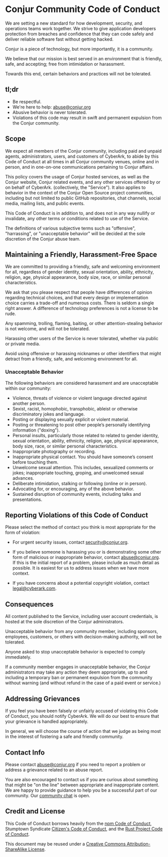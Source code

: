 # Conjur Community Code of Conduct


We are setting a new standard for how development, security, and operations
teams work together. We strive to give application developers protection from
breaches and confidence that they can code safely and deliver reliable software
fast without getting hacked.

Conjur is a piece of technology, but more importantly, it is a community.

We believe that our mission is best served in an environment that is friendly,
safe, and accepting; free from intimidation or harassment.

Towards this end, certain behaviors and practices will not be tolerated.

## tl;dr

* Be respectful.
* We're here to help: <abuse@conjur.org>
* Abusive behavior is never tolerated.
* Violations of this code may result in swift and permanent expulsion from the
  Conjur community.

## Scope

We expect all members of the Conjur community, including paid and unpaid agents,
administrators, users, and customers of CyberArk, to abide by this Code of
Conduct at all times in all Conjur community venues, online and in person, and
in one-on-one communications pertaining to Conjur affairs.

This policy covers the usage of Conjur hosted services, as well as the Conjur
website, Conjur related events, and any other services offered by or on behalf
of CyberArk. (collectively, the "Service"). It also applies to behavior in the
context of the Conjur Open Source project communities, including but not limited
to public GitHub repositories, chat channels, social media, mailing lists, and
public events.

This Code of Conduct is in addition to, and does not in any way nullify or
invalidate, any other terms or conditions related to use of the Service.

The definitions of various subjective terms such as "offensive", "harrassing",
or "unacceptable behavior" will be decided at the sole discretion of the Conjur
abuse team.

## Maintaining a Friendly, Harassment-Free Space

We are committed to providing a friendly, safe and welcoming environment for
all, regardless of gender identity, sexual orientation, ability, ethnicity,
religion, age, physical appearance, body size, race, or similar personal
characteristics.

We ask that you please respect that people have differences of opinion regarding
technical choices, and that every design or implementation choice carries a
trade-off and numerous costs. There is seldom a single right answer. A
difference of technology preferences is not a license to be rude.

Any spamming, trolling, flaming, baiting, or other attention-stealing behavior
is not welcome, and will not be tolerated.

Harassing other users of the Service is never tolerated, whether via public or
private media.

Avoid using offensive or harassing nicknames or other identifiers that might
detract from a friendly, safe, and welcoming environment for all.


### Unacceptable Behavior

The following behaviors are considered harassment and are unacceptable within
our community:

* Violence, threats of violence or violent language directed against another
  person.
* Sexist, racist, homophobic, transphobic, ableist or otherwise discriminatory
  jokes and language.
* Posting or displaying sexually explicit or violent material.
* Posting or threatening to post other people’s personally identifying
  information ("doxing").
* Personal insults, particularly those related to related to gender identity,
  sexual orientation, ability, ethnicity, religion, age, physical appearance,
  body size, race, or similar personal characteristics.
* Inappropriate photography or recording.
* Inappropriate physical contact. You should have someone’s consent before
  touching them.
* Unwelcome sexual attention. This includes, sexualized comments or jokes;
  inappropriate touching, groping, and unwelcomed sexual advances.
* Deliberate intimidation, stalking or following (online or in person).
* Advocating for, or encouraging, any of the above behavior.
* Sustained disruption of community events, including talks and presentations.

## Reporting Violations of this Code of Conduct

Please select the method of contact you think is most appropriate for
the form of violation:

* For urgent security issues, contact <security@conjur.org>.

* If you believe someone is harassing you or is demonstrating some other form of
  malicious or inappropriate behavior, contact <abuse@conjur.org>. If this is
  the initial report of a problem, please include as much detail as possible. It
  is easiest for us to address issues when we have more context.

* If you have concerns about a potential copyright violation, contact
  <legal@cyberark.com>.


## Consequences

All content published to the Service, including user account credentials, is
hosted at the sole discretion of the Conjur administrators.

Unacceptable behavior from any community member, including sponsors, employees,
customers, or others with decision-making authority, will not be tolerated.

Anyone asked to stop unacceptable behavior is expected to comply immediately.

If a community member engages in unacceptable behavior, the Conjur
administrators may take any action they deem appropriate, up to and including a
temporary ban or permanent expulsion from the community without warning (and
without refund in the case of a paid event or service.)

## Addressing Grievances

If you feel you have been falsely or unfairly accused of violating this Code of
Conduct, you should notify CyberArk. We will do our best to ensure that your
grievance is handled appropriately.

In general, we will choose the course of action that we judge as being
most in the interest of fostering a safe and friendly community.

## Contact Info

Please contact <abuse@conjur.org> if you need to report a problem or address a
grievance related to an abuse report.

You are also encouraged to contact us if you are curious about something that
might be "on the line" between appropriate and inappropriate content. We are
happy to provide guidance to help you be a successful part of our community. Our
[community chat][chat] is open.

[chat]: https://discuss.cyberarkcommons.org/

## Credit and License

This Code of Conduct borrows heavily from the [npm Code of
Conduct](https://www.npmjs.com/policies/conduct), Stumptown Syndicate [Citizen's
Code of Conduct](http://citizencodeofconduct.org/), and the [Rust Project Code
of Conduct](https://www.rust-lang.org/conduct.html).

This document may be reused under a [Creative Commons
Attribution-ShareAlike
License](https://creativecommons.org/licenses/by-sa/4.0/).
